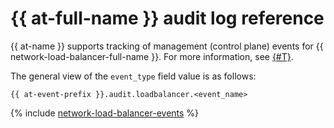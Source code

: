 # {{ at-full-name }} audit log reference

{{ at-name }} supports tracking of management (control plane) events for {{ network-load-balancer-full-name }}. For more information, see [{#T}](../audit-trails/concepts/format.md).

The general view of the `event_type` field value is as follows:

```text
{{ at-event-prefix }}.audit.loadbalancer.<event_name>
```

{% include [network-load-balancer-events](../_includes/audit-trails/events/network-load-balancer-events.md) %}
